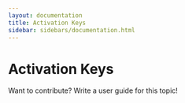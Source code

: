 ```yaml
---
layout: documentation
title: Activation Keys
sidebar: sidebars/documentation.html
---
```


# Activation Keys

Want to contribute? Write a user guide for this topic!
